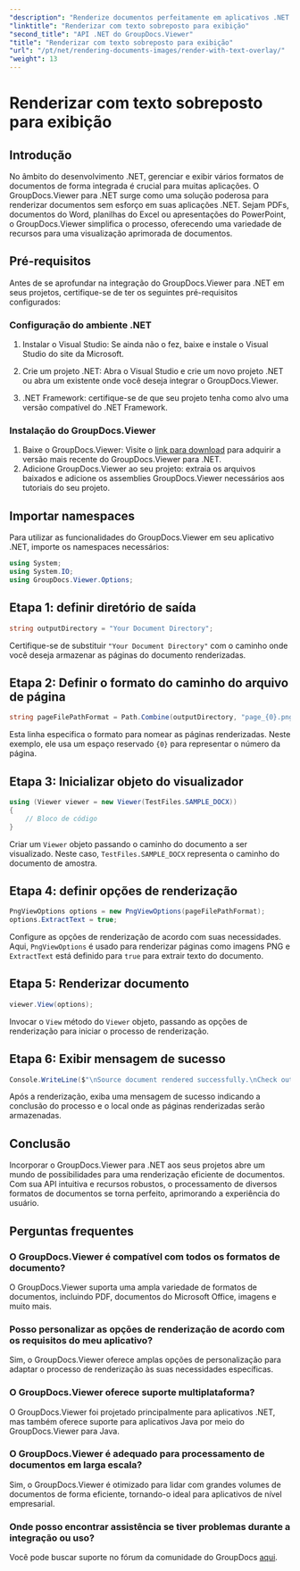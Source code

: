 ```yaml
---
"description": "Renderize documentos perfeitamente em aplicativos .NET com o GroupDocs.Viewer, que oferece suporte a vários formatos para uma melhor experiência do usuário."
"linktitle": "Renderizar com texto sobreposto para exibição"
"second_title": "API .NET do GroupDocs.Viewer"
"title": "Renderizar com texto sobreposto para exibição"
"url": "/pt/net/rendering-documents-images/render-with-text-overlay/"
"weight": 13
---
```


# Renderizar com texto sobreposto para exibição

## Introdução
No âmbito do desenvolvimento .NET, gerenciar e exibir vários formatos de documentos de forma integrada é crucial para muitas aplicações. O GroupDocs.Viewer para .NET surge como uma solução poderosa para renderizar documentos sem esforço em suas aplicações .NET. Sejam PDFs, documentos do Word, planilhas do Excel ou apresentações do PowerPoint, o GroupDocs.Viewer simplifica o processo, oferecendo uma variedade de recursos para uma visualização aprimorada de documentos.
## Pré-requisitos
Antes de se aprofundar na integração do GroupDocs.Viewer para .NET em seus projetos, certifique-se de ter os seguintes pré-requisitos configurados:
### Configuração do ambiente .NET
1. Instalar o Visual Studio: Se ainda não o fez, baixe e instale o Visual Studio do site da Microsoft.
   
2. Crie um projeto .NET: Abra o Visual Studio e crie um novo projeto .NET ou abra um existente onde você deseja integrar o GroupDocs.Viewer.
3. .NET Framework: certifique-se de que seu projeto tenha como alvo uma versão compatível do .NET Framework.
### Instalação do GroupDocs.Viewer
1. Baixe o GroupDocs.Viewer: Visite o [link para download](https://releases.groupdocs.com/viewer/net/) para adquirir a versão mais recente do GroupDocs.Viewer para .NET.
2. Adicione GroupDocs.Viewer ao seu projeto: extraia os arquivos baixados e adicione os assemblies GroupDocs.Viewer necessários aos tutoriais do seu projeto.

## Importar namespaces
Para utilizar as funcionalidades do GroupDocs.Viewer em seu aplicativo .NET, importe os namespaces necessários:
```csharp
using System;
using System.IO;
using GroupDocs.Viewer.Options;
```

## Etapa 1: definir diretório de saída
```csharp
string outputDirectory = "Your Document Directory";
```
Certifique-se de substituir `"Your Document Directory"` com o caminho onde você deseja armazenar as páginas do documento renderizadas.
## Etapa 2: Definir o formato do caminho do arquivo de página
```csharp
string pageFilePathFormat = Path.Combine(outputDirectory, "page_{0}.png");
```
Esta linha especifica o formato para nomear as páginas renderizadas. Neste exemplo, ele usa um espaço reservado `{0}` para representar o número da página.
## Etapa 3: Inicializar objeto do visualizador
```csharp
using (Viewer viewer = new Viewer(TestFiles.SAMPLE_DOCX))
{
    // Bloco de código
}
```
Criar um `Viewer` objeto passando o caminho do documento a ser visualizado. Neste caso, `TestFiles.SAMPLE_DOCX` representa o caminho do documento de amostra.
## Etapa 4: definir opções de renderização
```csharp
PngViewOptions options = new PngViewOptions(pageFilePathFormat);
options.ExtractText = true;
```
Configure as opções de renderização de acordo com suas necessidades. Aqui, `PngViewOptions` é usado para renderizar páginas como imagens PNG e `ExtractText` está definido para `true` para extrair texto do documento.
## Etapa 5: Renderizar documento
```csharp
viewer.View(options);
```
Invocar o `View` método do `Viewer` objeto, passando as opções de renderização para iniciar o processo de renderização.
## Etapa 6: Exibir mensagem de sucesso
```csharp
Console.WriteLine($"\nSource document rendered successfully.\nCheck output in {outputDirectory}.");
```
Após a renderização, exiba uma mensagem de sucesso indicando a conclusão do processo e o local onde as páginas renderizadas serão armazenadas.

## Conclusão
Incorporar o GroupDocs.Viewer para .NET aos seus projetos abre um mundo de possibilidades para uma renderização eficiente de documentos. Com sua API intuitiva e recursos robustos, o processamento de diversos formatos de documentos se torna perfeito, aprimorando a experiência do usuário.
## Perguntas frequentes
### O GroupDocs.Viewer é compatível com todos os formatos de documento?
O GroupDocs.Viewer suporta uma ampla variedade de formatos de documentos, incluindo PDF, documentos do Microsoft Office, imagens e muito mais.
### Posso personalizar as opções de renderização de acordo com os requisitos do meu aplicativo?
Sim, o GroupDocs.Viewer oferece amplas opções de personalização para adaptar o processo de renderização às suas necessidades específicas.
### O GroupDocs.Viewer oferece suporte multiplataforma?
O GroupDocs.Viewer foi projetado principalmente para aplicativos .NET, mas também oferece suporte para aplicativos Java por meio do GroupDocs.Viewer para Java.
### O GroupDocs.Viewer é adequado para processamento de documentos em larga escala?
Sim, o GroupDocs.Viewer é otimizado para lidar com grandes volumes de documentos de forma eficiente, tornando-o ideal para aplicativos de nível empresarial.
### Onde posso encontrar assistência se tiver problemas durante a integração ou uso?
Você pode buscar suporte no fórum da comunidade do GroupDocs [aqui](https://forum.groupdocs.com/c/viewer/9).